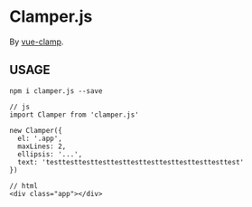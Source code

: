 # Clamper.js

By [vue-clamp](https://github.com/Justineo/vue-clamp).


## USAGE

```
npm i clamper.js --save
```

```
// js
import Clamper from 'clamper.js'

new Clamper({
  el: '.app',
  maxLines: 2,
  ellipsis: '...',
  text: 'testtesttesttesttesttesttesttesttesttesttesttest'
})

// html
<div class="app"></div>
```
